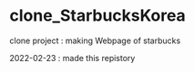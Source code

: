 # clone_StarbucksKorea
clone project : making Webpage of starbucks

2022-02-23 : made this repistory
